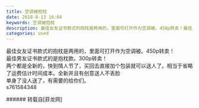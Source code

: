 ```yaml
---
title: 空调被抱枕
date: 2018-8-13 16:04
keywords: 空调被抱枕
description: 最佳女友证书款式的抱枕是两用的，里面可打开作为空调被。450p转卖！最佳男友证书款式的是抱枕款。300p转卖！两个都是全新的，快到情人节了，买回去直接加个包装就可以送人了。相当于省略了运费估计时间成本。全新并且有创意送人不丢脸单身了没人送了，有需要的给你们。s761584348
categories: used
---
```

<td class="t_f" id="postmessage_1635252">

最佳女友证书款式的抱枕是两用的，里面可打开作为空调被。450p转卖！<br/>
最佳男友证书款式的是抱枕款。300p转卖！<br/>
两个都是全新的，快到情人节了，买回去直接加个包装就可以送人了。相当于省略了运费估计时间成本。全新并且有创意送人不丢脸<br/>
单身了没人送了，有需要的给你们。<br/>
s761584348<br/>
</td>
###### 转载自[菲龙网]